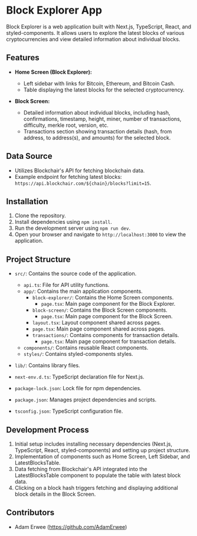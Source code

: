 # Block Explorer App

Block Explorer is a web application built with Next.js, TypeScript, React, and styled-components. It allows users to explore the latest blocks of various cryptocurrencies and view detailed information about individual blocks.

## Features

- **Home Screen (Block Explorer):**
  - Left sidebar with links for Bitcoin, Ethereum, and Bitcoin Cash.
  - Table displaying the latest blocks for the selected cryptocurrency.
  
- **Block Screen:**
  - Detailed information about individual blocks, including hash, confirmations, timestamp, height, miner, number of transactions, difficulty, merkle root, version, etc.
  - Transactions section showing transaction details (hash, from address, to address(s), and amounts) for the selected block.

## Data Source

- Utilizes Blockchair's API for fetching blockchain data.
- Example endpoint for fetching latest blocks: `https://api.blockchair.com/${chain}/blocks?limit=15`.

## Installation

1. Clone the repository.
2. Install dependencies using `npm install`.
3. Run the development server using `npm run dev`.
4. Open your browser and navigate to `http://localhost:3000` to view the application.

## Project Structure

- `src/`: Contains the source code of the application.
  - `api.ts`: File for API utility functions.
  - `app/`: Contains the main application components.
    - `block-explorer/`: Contains the Home Screen components.
      - `page.tsx`: Main page component for the Block Explorer.
    - `block-screen/`: Contains the Block Screen components.
      - `page.tsx`: Main page component for the Block Screen.
    - `layout.tsx`: Layout component shared across pages.
    - `page.tsx`: Main page component shared across pages.
    - `transactions/`: Contains components for transaction details.
      - `page.tsx`: Main page component for transaction details.
  - `components/`: Contains reusable React components.
  - `styles/`: Contains styled-components styles.

- `lib/`: Contains library files.
- `next-env.d.ts`: TypeScript declaration file for Next.js.
- `package-lock.json`: Lock file for npm dependencies.
- `package.json`: Manages project dependencies and scripts.
- `tsconfig.json`: TypeScript configuration file.

## Development Process

1. Initial setup includes installing necessary dependencies (Next.js, TypeScript, React, styled-components) and setting up project structure.
2. Implementation of components such as Home Screen, Left Sidebar, and LatestBlocksTable.
3. Data fetching from Blockchair's API integrated into the LatestBlocksTable component to populate the table with latest block data.
4. Clicking on a block hash triggers fetching and displaying additional block details in the Block Screen.

## Contributors

- Adam Erwee (https://github.com/AdamErwee)
